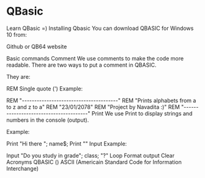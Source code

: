 # QBasic
Learn QBasic =)
Installing Qbasic
You can download QBASIC for Windows 10 from:

Github or QB64 website

Basic commands
Comment
We use comments to make the code more readable. There are two ways to put a comment in QBASIC.

They are:

REM
Single quote (')
Example:

REM "---------------------------------------"
REM "Prints alphabets from a to z and z to a"
REM "23/01/2078"
REM "Project by  Navadita :)"
REM "---------------------------------------"
Print
We use Print to display strings and numbers in the console (output).

Example:

Print "Hi there "; name$;
Print ""
Input
Example:

Input "Do you study in grade"; class; "?"
Loop
Format output
Clear
Acronyms
QBASIC ()
ASCII (Americain Standard Code for Information Interchange)
